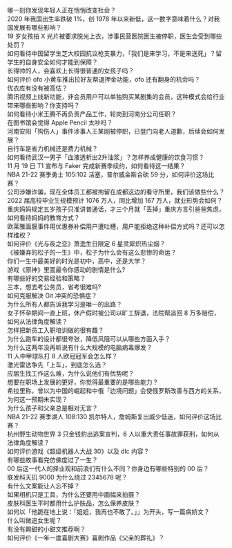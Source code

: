 哪一刻你发现年轻人正在悄悄改变社会？  
2020 年我国出生率跌破 1%，创 1978 年以来新低，这一数字意味着什么？对我国发展有哪些影响？  
19 岁女孩拍 X 光片被要求脱光上衣，涉事民营医院医生被停职，医生会受到哪些处罚？  
如何看待中国留学生芝大校园抗议枪支暴力，「我们是来学习，不是来送死」？留学生的自身安全如何才能到保障？  
长得帅的人，会喜欢上长得很普通的女孩子吗？  
如何评价 ofo 小黄车推出拉好友帮退押金功能，ofo 还有翻身的机会吗？  
优衣库有没有被高估？  
腾讯视频上线新功能，非会员用户可以单独购买某剧集的会员，这种模式会给行业带来哪些影响？你支持吗？  
如何看待小米王腾不再负责产品工作，轮岗到河南分公司任职？  
在图书馆会觉得 Apple Pencil 太吵吗？  
河南安阳「狗伤人」事件涉事人王某刚被停职，已登门向老人道歉，后续会如何发展？  
自行车是省力机械还是费力机械？  
如何看待武汉一男子「血液透析出2升油浆」？怎样养成健康的饮食习惯？  
11 月 19 日 T1 宣布与 Faker 完成新赛季续约，如何看待这一结果？  
NBA 21-22 赛季勇士 105:102 活塞，普尔威金斯合砍 59 分，如何评价这场比赛？  
公司涉嫌诈骗，现在全体员工都被拘留在成都这边的看守所里，我们该做些什么？  
2022 届高校毕业生规模预计 1076 万人，同比增加 167 万人，就业形势会如何？  
重庆妈妈规定五岁孩子只准讲普通话，才三个月就「丢掉」重庆方言引爸爸焦虑，如何看待妈妈的教育方式？  
欧莱雅面膜事件用优惠券补偿用户遭吐槽，用户能拒绝这种补偿方式吗？还可以怎样维权？  
如何评价《光与夜之恋》萧逸生日限定 6 星灵犀炽热尘烟？  
《被嫌弃的松子的一生》中，松子为什么会有这么悲惨的命运？  
你们一生中最美好的时光是初中，高中，还是大学？  
游戏《原神》里面最令你感动的剧情是什么?  
有哪些好的交易经验和策略？  
三本，想去考公务员，省考很难吗?  
如何克服解决 Git 冲突的恐惧症？  
为什么所有人都告诉我学习是唯一的出路？  
女子怀孕期间一直上班，休产假时被公司以旷工辞退，法院帮追回 8 万多赔偿，如何从法律角度解读？  
怎样把新员工入职培训做的很有趣？  
为什么跑车的设计都很夸张，降低风阻可以从哪些方面入手？  
为什么这两年没再听说有什么大规模的电脑病毒爆发？  
11 人中甲球队打 8 人欧冠冠军会怎么样？  
激光雷达争先「上车」，到底怎么选？  
应届生找工作这么难，为什么说他们有优势呢？  
想要在职场上发展的更好，你觉得最重要的是哪些能力？  
希拉里称，曾以为中国的崛起和中俄「边境问题」会使俄罗斯改善与西方的关系，为何这一预期未实现？  
为什么孩子和父亲总是相对无言？  
NBA 21-22 赛季湖人 108:130 凯尔特人，詹姆斯复出威少低迷，如何评价这场比赛？  
杭州野生动物世界 3 只金钱豹出逃案宣判，6 人以重大责任事故罪获刑，如何从法律角度解读？  
如何评价游戏《超级机器人大战 30》以及 dlc 内容？  
有哪些故事看完仿佛度过了一生？  
00 后这一代人的择业观和前浪们有什么不同？你身边有哪些特别的 00 后？  
联发科天玑 9000 为什么绕过 2345678 呢？  
有什么文案能让人忘不掉？  
如果相机只是工具，为什么还要用中画幅来拍摄？  
皮肤科医生平时都用什么护肤品，怎么保养皮肤？  
如何以「他跪在地上说：「姐姐，我再也不敢了。」」为开头，写一篇病娇文？  
什么叫做追女生呢？  
有没有齁甜的小甜文推荐啊？  
如何评价《一年一度喜剧大赛》喜剧作品《父亲的葬礼》？  
